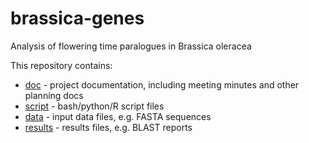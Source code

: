 # brassica-genes

Analysis of flowering time paralogues in Brassica oleracea

This repository contains:

- [doc](doc) - project documentation, including meeting minutes and other planning docs
- [script](script) - bash/python/R script files
- [data](data) - input data files, e.g. FASTA sequences
- [results](results) - results files, e.g. BLAST reports
